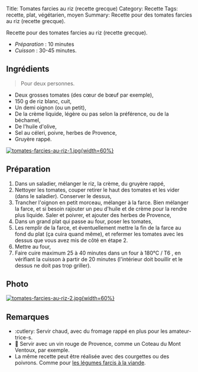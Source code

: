 Title: Tomates farcies au riz (recette grecque)
Category: Recette
Tags: recette, plat, végétarien, moyen
Summary: Recette pour des tomates farcies au riz (recette grecque).

Recette pour des tomates farcies au riz (recette grecque).

- *Préparation* : 10 minutes
- *Cuisson* : 30-45 minutes.

## Ingrédients
> Pour deux personnes.

- Deux grosses tomates (des cœur de bœuf par exemple),
- 150 g de riz blanc, cuit,
- Un demi oignon (ou un petit),
- De la crème liquide, légère ou pas selon la préférence, ou de la béchamel,
- De l'huile d'olive,
- Sel au céleri, poivre, herbes de Provence,
- Gruyère rappé.

[![tomates-farcies-au-riz-1.jpg]({static}images/tomates-farcies-au-riz-1.jpg){width=60%}]({static}images/tomates-farcies-au-riz-1.jpg)


## Préparation
1. Dans un saladier, mélanger le riz, la crème, du gruyère rappé,
2. Nettoyer les tomates, couper retirer le haut des tomates et les vider (dans le saladier). Conserver le dessus,
3. Trancher l'oignon en petit morceau, mélanger à la farce. Bien mélanger la farce, et si besoin rajouter un peu d'huile et de crème pour la rendre plus liquide. Saler et poivrer, et ajouter des herbes de Provence,
4. Dans un grand plat qui passe au four, poser les tomates,
5. Les remplir de la farce, et éventuellement mettre la fin de la farce au fond du plat (ça cuira quand même), et refermer les tomates avec les dessus que vous avez mis de côté en étape 2.
6. Mettre au four,
7. Faire cuire maximum 25 à 40 minutes dans un four à 180°C / T6 <i class="fa fa-thermometer-full" aria-hidden="true"></i>, en vérifiant la cuisson à partir de 20 minutes (l'intérieur doit bouillir et le dessus ne doit pas trop griller).

## Photo
[![tomates-farcies-au-riz-2.jpg]({static}images/tomates-farcies-au-riz-2.jpg){width=60%}]({static}images/tomates-farcies-au-riz-2.jpg)

## Remarques
- :cutlery: Servir chaud, avec du fromage rappé en plus pour les amateur-trice-s.
- :wine_glass: Servir avec un vin rouge de Provence, comme un Coteau du Mont Ventoux, par exemple.
- La même recette peut être réalisée avec des courgettes ou des poivrons. Comme pour [les légumes farcis à la viande](tomates-et-courgettes-farcies.html).
